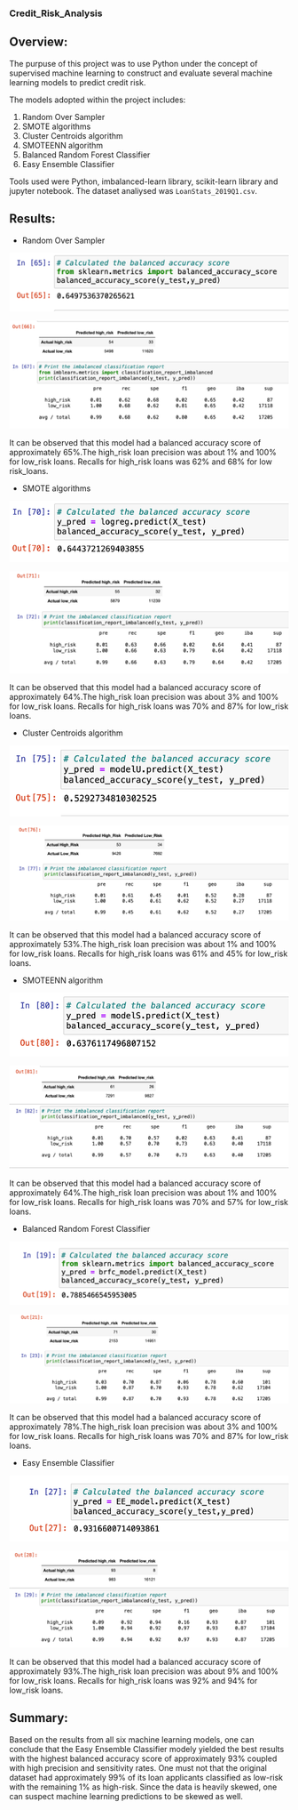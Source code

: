 ### Credit_Risk_Analysis

## Overview:
The purpuse of this project was to use Python under the concept of supervised machine learning to construct and evaluate several machine learning models to predict credit risk.

The models adopted within the project includes:

1. Random Over Sampler
2. SMOTE algorithms
3. Cluster Centroids algorithm
4. SMOTEENN algorithm
5. Balanced Random Forest Classifier 
6. Easy Ensemble Classifier 


Tools used were Python, imbalanced-learn library, scikit-learn library and jupyter notebook. The dataset analiysed was `LoanStats_2019Q1.csv`.

## Results: 
* Random Over Sampler

![](Images/NRO2.png)

![](Images/NRO.png)

It can be observed that this model had a balanced accuracy score of approximately 65%.The high_risk loan precision was about 1% and 100% for low_risk loans. Recalls for high_risk loans was 62% and 68% for low risk_loans.

* SMOTE algorithms

![](Images/SO.png)

![](Images/SO2.png)

It can be observed that this model had a balanced accuracy score of approximately 64%.The high_risk loan precision was about 3% and 100% for low_risk loans. Recalls for high_risk loans was 70% and 87% for low_risk loans.

* Cluster Centroids algorithm

![](Images/U.png)

![](Images/U2.png)

It can be observed that this model had a balanced accuracy score of approximately 53%.The high_risk loan precision was about 1% and 100% for low_risk loans. Recalls for high_risk loans was 61% and 45% for low_risk loans.

* SMOTEENN algorithm

![](Images/CS.png)

![](Images/CS2.png)

It can be observed that this model had a balanced accuracy score of approximately 64%.The high_risk loan precision was about 1% and 100% for low_risk loans. Recalls for high_risk loans was 70% and 57% for low_risk loans.

* Balanced Random Forest Classifier 

![](Images/BRFC.png)

![](Images/BRFC2.png)

It can be observed that this model had a balanced accuracy score of approximately 78%.The high_risk loan precision was about 3% and 100% for low_risk loans. Recalls for high_risk loans was 70% and 87% for low_risk loans.

* Easy Ensemble Classifier

![](Images/EEAC.png)

![](Images/EEAC2.png)

It can be observed that this model had a balanced accuracy score of approximately 93%.The high_risk loan precision was about 9% and 100% for low_risk loans. Recalls for high_risk loans was 92% and 94% for low_risk loans.


## Summary: 
Based on the results from all six machine learning models, one can conclude that the Easy Ensemble Classifier modely yielded the best results with the highest balanced accuracy score of approximately 93% coupled with high precision and sensitivity rates. One must not that the original dataset had approximately 99% of its loan applicants classified as low-risk with the remaining 1% as high-risk. Since the data is heavily skewed, one can suspect machine learning predictions to be skewed as well.

